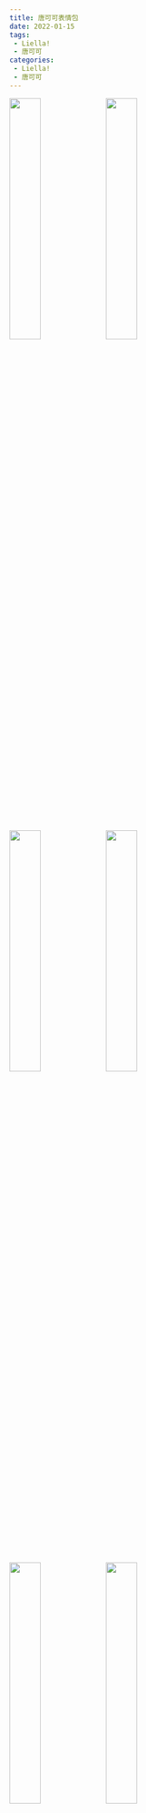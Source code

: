 ```yaml
---
title: 唐可可表情包
date: 2022-01-15
tags:
 - Liella!
 - 唐可可
categories:
 - Liella!
 - 唐可可
---
```

<img src="/images/Liella/keke/keke1.jpg" alt class="medium-zoom-image" style="width: 33%">
<img src="/images/Liella/keke/keke2.jpg" alt class="medium-zoom-image" style="width: 33%">
<img src="/images/Liella/keke/keke3.jpg" alt class="medium-zoom-image" style="width: 33%">
<img src="/images/Liella/keke/keke4.jpg" alt class="medium-zoom-image" style="width: 33%">
<img src="/images/Liella/keke/keke5.jpg" alt class="medium-zoom-image" style="width: 33%">
<img src="/images/Liella/keke/keke6.jpg" alt class="medium-zoom-image" style="width: 33%">
<img src="/images/Liella/keke/keke7.jpg" alt class="medium-zoom-image" style="width: 33%">
<img src="/images/Liella/keke/keke8.jpg" alt class="medium-zoom-image" style="width: 33%">
<img src="/images/Liella/keke/keke9.jpg" alt class="medium-zoom-image" style="width: 33%">
